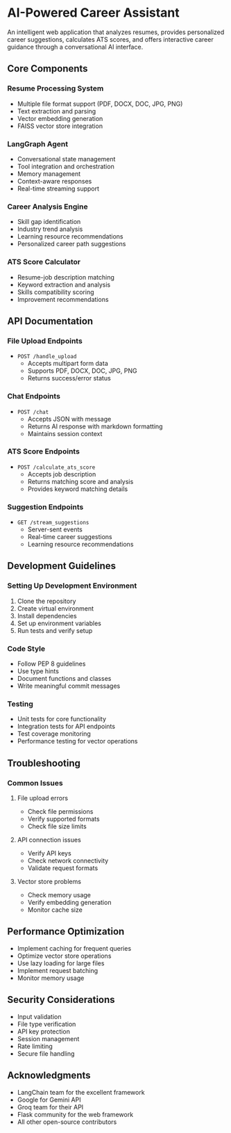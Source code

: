# AI-Powered Career Assistant

An intelligent web application that analyzes resumes, provides personalized career suggestions, calculates ATS scores, and offers interactive career guidance through a conversational AI interface.

## Core Components

### Resume Processing System
- Multiple file format support (PDF, DOCX, DOC, JPG, PNG)
- Text extraction and parsing
- Vector embedding generation
- FAISS vector store integration

### LangGraph Agent
- Conversational state management
- Tool integration and orchestration
- Memory management
- Context-aware responses
- Real-time streaming support

### Career Analysis Engine
- Skill gap identification
- Industry trend analysis
- Learning resource recommendations
- Personalized career path suggestions

### ATS Score Calculator
- Resume-job description matching
- Keyword extraction and analysis
- Skills compatibility scoring
- Improvement recommendations

## API Documentation

### File Upload Endpoints
- `POST /handle_upload`
  - Accepts multipart form data
  - Supports PDF, DOCX, DOC, JPG, PNG
  - Returns success/error status

### Chat Endpoints
- `POST /chat`
  - Accepts JSON with message
  - Returns AI response with markdown formatting
  - Maintains session context

### ATS Score Endpoints
- `POST /calculate_ats_score`
  - Accepts job description
  - Returns matching score and analysis
  - Provides keyword matching details

### Suggestion Endpoints
- `GET /stream_suggestions`
  - Server-sent events
  - Real-time career suggestions
  - Learning resource recommendations

## Development Guidelines

### Setting Up Development Environment
1. Clone the repository
2. Create virtual environment
3. Install dependencies
4. Set up environment variables
5. Run tests and verify setup

### Code Style
- Follow PEP 8 guidelines
- Use type hints
- Document functions and classes
- Write meaningful commit messages

### Testing
- Unit tests for core functionality
- Integration tests for API endpoints
- Test coverage monitoring
- Performance testing for vector operations

## Troubleshooting

### Common Issues
1. File upload errors
   - Check file permissions
   - Verify supported formats
   - Check file size limits

2. API connection issues
   - Verify API keys
   - Check network connectivity
   - Validate request formats

3. Vector store problems
   - Check memory usage
   - Verify embedding generation
   - Monitor cache size

## Performance Optimization

- Implement caching for frequent queries
- Optimize vector store operations
- Use lazy loading for large files
- Implement request batching
- Monitor memory usage

## Security Considerations

- Input validation
- File type verification
- API key protection
- Session management
- Rate limiting
- Secure file handling

## Acknowledgments

- LangChain team for the excellent framework
- Google for Gemini API
- Groq team for their API
- Flask community for the web framework
- All other open-source contributors
